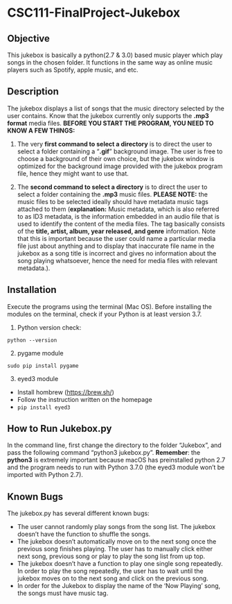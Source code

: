 # CSC111-FinalProject-Jukebox


## Objective 

This jukebox is basically a python(2.7 & 3.0) based music player which play songs in the chosen folder. It functions in the same way as online music players such as Spotify, apple music, and etc. 

## Description

 The jukebox displays a list of songs that the music directory selected by the user contains. Know that the jukebox currently only supports the **.mp3 format** media files.  **BEFORE YOU START THE PROGRAM, YOU NEED TO KNOW A FEW THINGS:** 

1. The very **first command to select a directory** is to direct the user to select a folder containing a “**.gif**” background image. The user is free to choose a background of their own choice, but the jukebox window is optimized for the background image provided with the jukebox program file, hence they might want to use that. 

2. The **second command to select a directory** is to direct the user to select a folder containing the **.mp3** music files. **PLEASE NOTE:** the music files to be selected ideally should have metadata music tags attached to them (**explanation:** Music metadata, which is also referred to as ID3 metadata, is the information embedded in an audio file that is used to identify the content of the media files. The tag basically consists of the **title, artist, album, year released, and genre** information. Note that this is important because the user could name a particular media file just about anything and to display that inaccurate file name in the jukebox as a song title is incorrect and gives no information about the song playing whatsoever, hence the need for media files with relevant metadata.). 


## Installation
Execute the programs using the terminal (Mac OS). Before installing the modules on the terminal, check if your Python is at least version 3.7. 


1. Python version check:
```
python --version
```
2. pygame module
```
sudo pip install pygame
```

3. eyed3 module
 - Install hombrew (https://brew.sh/)
 - Follow the instruction written on the homepage
 - ```pip install eyed3```
 
## How to Run Jukebox.py
In the command line, first change the directory to the folder “Jukebox”, and pass the following command “python3 jukebox.py”. **Remember**: the **python3** is extremely important because macOS has preinstalled python 2.7 and the program needs to run with Python 3.7.0 (the eyed3 module won’t be imported with Python 2.7). 


## Known Bugs
The jukebox.py has several different known bugs:
- The user cannot randomly play songs from the song list. The jukebox doesn’t have the function to shuffle the songs. 
- The jukebox doesn’t automatically move on to the next song once the previous song finishes playing. The user has to manually click either next song, previous song or play to play the song list from up top. 
- The jukebox doesn’t have a function to play one single song repeatedly. In order to play the song repeatedly, the user has to wait until the jukebox moves on to the next song and click on the previous song.
- In order for the Jukebox to display the name of the ‘Now Playing’ song, the songs must have music tag. 


